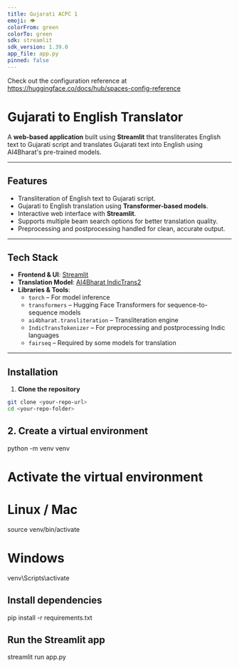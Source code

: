 ```yaml
---
title: Gujarati ACPC 1
emoji: 👁
colorFrom: green
colorTo: green
sdk: streamlit
sdk_version: 1.39.0
app_file: app.py
pinned: false
---
```


Check out the configuration reference at https://huggingface.co/docs/hub/spaces-config-reference

# Gujarati to English Translator

A **web-based application** built using **Streamlit** that transliterates English text to Gujarati script and translates Gujarati text into English using AI4Bharat's pre-trained models.

---

## **Features**
- Transliteration of English text to Gujarati script.  
- Gujarati to English translation using **Transformer-based models**.  
- Interactive web interface with **Streamlit**.  
- Supports multiple beam search options for better translation quality.  
- Preprocessing and postprocessing handled for clean, accurate output.

---

## **Tech Stack**
- **Frontend & UI**: [Streamlit](https://streamlit.io/)  
- **Translation Model**: [AI4Bharat IndicTrans2](https://huggingface.co/ai4bharat/indictrans2-indic-en-1B)  
- **Libraries & Tools**:  
  - `torch` – For model inference  
  - `transformers` – Hugging Face Transformers for sequence-to-sequence models  
  - `ai4bharat.transliteration` – Transliteration engine  
  - `IndicTransTokenizer` – For preprocessing and postprocessing Indic languages  
  - `fairseq` – Required by some models for translation  

---

## **Installation**

1. **Clone the repository**
```bash
git clone <your-repo-url>
cd <your-repo-folder>
```

## 2. Create a virtual environment

python -m venv venv
# Activate the virtual environment
# Linux / Mac
source venv/bin/activate
# Windows
venv\Scripts\activate

## Install dependencies

pip install -r requirements.txt

## Run the Streamlit app

streamlit run app.py
